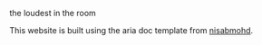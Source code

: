 the loudest in the room

This website is built using the aria doc template from [nisabmohd](https://github.com/nisabmohd). 
